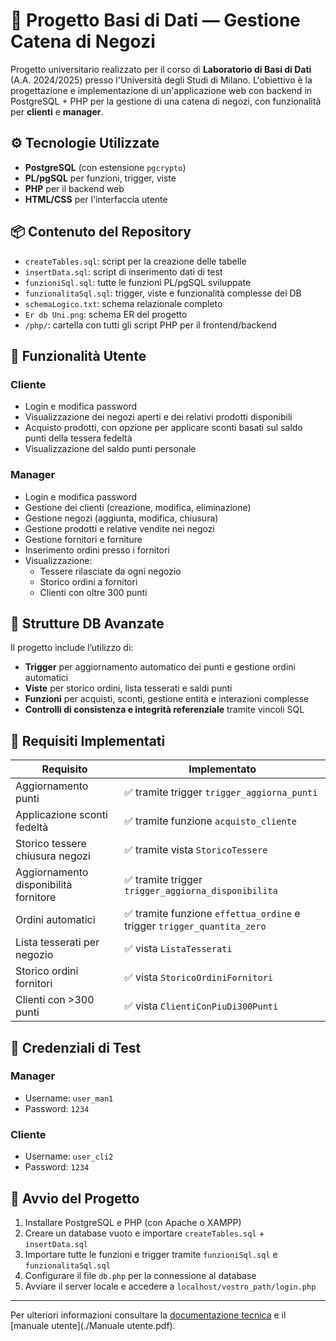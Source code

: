 # 🛒 Progetto Basi di Dati — Gestione Catena di Negozi

Progetto universitario realizzato per il corso di **Laboratorio di Basi di Dati** (A.A. 2024/2025) presso l'Università degli Studi di Milano. L'obiettivo è la progettazione e implementazione di un'applicazione web con backend in PostgreSQL + PHP per la gestione di una catena di negozi, con funzionalità per **clienti** e **manager**.

## ⚙️ Tecnologie Utilizzate

- **PostgreSQL** (con estensione `pgcrypto`)
- **PL/pgSQL** per funzioni, trigger, viste
- **PHP** per il backend web
- **HTML/CSS** per l'interfaccia utente

## 📦 Contenuto del Repository

- `createTables.sql`: script per la creazione delle tabelle
- `insertData.sql`: script di inserimento dati di test
- `funzioniSql.sql`: tutte le funzioni PL/pgSQL sviluppate
- `funzionalitaSql.sql`: trigger, viste e funzionalità complesse del DB
- `schemaLogico.txt`: schema relazionale completo
- `Er db Uni.png`: schema ER del progetto
- `/php/`: cartella con tutti gli script PHP per il frontend/backend

## 👤 Funzionalità Utente

### Cliente
- Login e modifica password
- Visualizzazione dei negozi aperti e dei relativi prodotti disponibili
- Acquisto prodotti, con opzione per applicare sconti basati sul saldo punti della tessera fedeltà
- Visualizzazione del saldo punti personale

### Manager
- Login e modifica password
- Gestione dei clienti (creazione, modifica, eliminazione)
- Gestione negozi (aggiunta, modifica, chiusura)
- Gestione prodotti e relative vendite nei negozi
- Gestione fornitori e forniture
- Inserimento ordini presso i fornitori
- Visualizzazione:
  - Tessere rilasciate da ogni negozio
  - Storico ordini a fornitori
  - Clienti con oltre 300 punti

## 🧠 Strutture DB Avanzate

Il progetto include l’utilizzo di:
- **Trigger** per aggiornamento automatico dei punti e gestione ordini automatici
- **Viste** per storico ordini, lista tesserati e saldi punti
- **Funzioni** per acquisti, sconti, gestione entità e interazioni complesse
- **Controlli di consistenza e integrità referenziale** tramite vincoli SQL

## 📝 Requisiti Implementati

| Requisito | Implementato |
|----------|--------------|
| Aggiornamento punti | ✅ tramite trigger `trigger_aggiorna_punti` |
| Applicazione sconti fedeltà | ✅ tramite funzione `acquisto_cliente` |
| Storico tessere chiusura negozi | ✅ tramite vista `StoricoTessere` |
| Aggiornamento disponibilità fornitore | ✅ tramite trigger `trigger_aggiorna_disponibilita` |
| Ordini automatici | ✅ tramite funzione `effettua_ordine` e trigger `trigger_quantita_zero` |
| Lista tesserati per negozio | ✅ vista `ListaTesserati` |
| Storico ordini fornitori | ✅ vista `StoricoOrdiniFornitori` |
| Clienti con >300 punti | ✅ vista `ClientiConPiuDi300Punti` |

## 🧪 Credenziali di Test

### Manager
- Username: `user_man1`
- Password: `1234`

### Cliente
- Username: `user_cli2`
- Password: `1234`

## 🚀 Avvio del Progetto

1. Installare PostgreSQL e PHP (con Apache o XAMPP)
2. Creare un database vuoto e importare `createTables.sql` + `insertData.sql`
3. Importare tutte le funzioni e trigger tramite `funzioniSql.sql` e `funzionalitaSql.sql`
4. Configurare il file `db.php` per la connessione al database
5. Avviare il server locale e accedere a `localhost/vostro_path/login.php`

---

Per ulteriori informazioni consultare la [documentazione tecnica](./Documentazione.pdf) e il [manuale utente](./Manuale utente.pdf).
